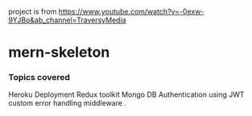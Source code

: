 project is from https://www.youtube.com/watch?v=-0exw-9YJBo&ab_channel=TraversyMedia

# mern-skeleton

### Topics covered

Heroku Deployment
Redux toolkit
Mongo DB
Authentication using JWT
custom error handling middleware
.
